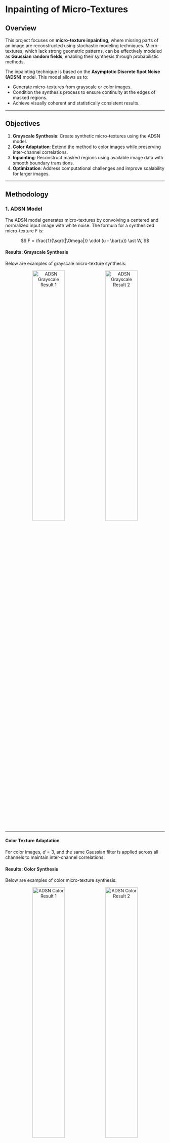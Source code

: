 # Inpainting of Micro-Textures

## Overview
This project focuses on **micro-texture inpainting**, where missing parts of an image are reconstructed using stochastic modeling techniques. Micro-textures, which lack strong geometric patterns, can be effectively modeled as **Gaussian random fields**, enabling their synthesis through probabilistic methods.

The inpainting technique is based on the **Asymptotic Discrete Spot Noise (ADSN)** model. This model allows us to:
- Generate micro-textures from grayscale or color images.
- Condition the synthesis process to ensure continuity at the edges of masked regions.
- Achieve visually coherent and statistically consistent results.

---

## Objectives
1. **Grayscale Synthesis**: Create synthetic micro-textures using the ADSN model.
2. **Color Adaptation**: Extend the method to color images while preserving inter-channel correlations.
3. **Inpainting**: Reconstruct masked regions using available image data with smooth boundary transitions.
4. **Optimization**: Address computational challenges and improve scalability for larger images.

---

## Methodology

### **1. ADSN Model**

The ADSN model generates micro-textures by convolving a centered and normalized input image with white noise. The formula for a synthesized micro-texture $F$ is:

$$
F = \frac{1}{\sqrt{|\Omega|}} \cdot (u - \bar{u}) \ast W,
$$

#### **Results: Grayscale Synthesis**
Below are examples of grayscale micro-texture synthesis:

<div align="center">
  <img src="images/adsn_grayscale1.png" alt="ADSN Grayscale Result 1" width="45%">
  <img src="images/adsn_grayscale2.png" alt="ADSN Grayscale Result 2" width="45%">
</div>

---

#### **Color Texture Adaptation**
For color images, $d = 3$, and the same Gaussian filter is applied across all channels to maintain inter-channel correlations.

#### **Results: Color Synthesis**
Below are examples of color micro-texture synthesis:

<div align="center">
  <img src="images/adsn_color1.png" alt="ADSN Color Result 1" width="45%">
  <img src="images/adsn_color2.png" alt="ADSN Color Result 2" width="45%">
</div>

---

### **2. Conditioning with Kriging**

To ensure continuity at the edges of the mask, we apply **Kriging-based conditioning**. The projection of the Gaussian model $F$ onto the contour $C$ of the mask uses the formula:

$$
F^\ast(x) = \sum_{c \in C} \lambda_c(x) F(c),
$$

#### **Results: Kriging Conditioning**
The following images demonstrate the continuity achieved through Kriging-based conditioning:

<div align="center">
  <img src="images/kriging1.png" alt="Kriging Result 1" width="45%">
  <img src="images/kriging2.png" alt="Kriging Result 2" width="45%">
</div>

---

### **3. Covariance Matrix Calculation**

The covariance matrix $\Gamma$ is derived from the auto-covariance function $c_v$ of the micro-texture:

$$
\Gamma((i, k), (j, l)) = c_v(j - i, l - k).
$$

#### **Results: Covariance Matrix**
Below is a visualization of the covariance matrix for a sample image:

<div align="center">
  <img src="images/covariance_matrix1.png" alt="Covariance Matrix 1" width="45%">
  <img src="images/covariance_matrix2.png" alt="Covariance Matrix 2" width="45%">
</div>

---

## Results

### **Visual and Statistical Analysis**
- The inpainted images showed smooth transitions with no visible edges at the mask boundaries.
- The mean squared error (MSE) at the contour was in the order of $10^{-21}$, demonstrating excellent continuity.

#### **Examples of Inpainting**
Below are examples of the inpainting results on masked images:

<div align="center">
  <img src="images/inpainting_grayscale1.png" alt="Grayscale Inpainting 1" width="45%">
  <img src="images/inpainting_grayscale2.png" alt="Grayscale Inpainting 2" width="45%">
</div>

<div align="center">
  <img src="images/inpainting_color1.png" alt="Color Inpainting 1" width="45%">
  <img src="images/inpainting_color2.png" alt="Color Inpainting 2" width="45%">
</div>

---

## Implementation

### **Technologies Used**
- Python
- Libraries: `NumPy`, `scipy`, `Matplotlib`

---

Feel free to explore the code and results for further insights.
